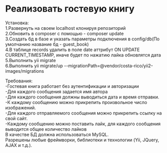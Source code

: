 Реализовать гостевую книгу
============

Установка:<br>
1.Развернуть на своем localhost клонируя репозиторий<br>
2.Обновить в composer с помощью - composer update<br>
3.Создать бд в базе и указать параметры подключения в config/db(По умолчанию название бд - guest_book)<br>
4.В таблице records удалить в поле date аттрибут ON UPDATE CURRENT_TIMESTAMP, иначе будет по нажатию лайка обновлятся дата<br>
5.Выполнить yii migrate<br>
6.Выполнить yii migrate/up --migrationPath=@vendor/costa-rico/yii2-images/migrations<br>

Требования:<br>
-Гостевая книга работает без аутентификации и авторизации<br>
-Для каждого сообщения задается имя автора<br>
-Для каждого сообщения должны выводиться дата и время
отправки.<br>
-К каждому сообщению можно прикрепить произвольное число
изображений.<br>
-Для каждого отправляемого сообщения можно прикрепить ссылку
на свой сайт.<br>
-Каждому сообщению можно поставить лайк, для каждого
сообщения выводится общее количество лайков<br>
В качестве БД должна использоваться MySQL.<br>
Разрешены любые фреймворки, библиотеки и технологии (Yii, JQuery,
AJAX и т.д.).<br>